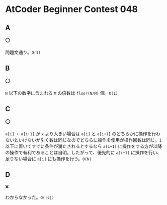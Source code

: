 # AtCoder Beginner Contest 048

## A

:o:

問題文通り。`O(1)`

## B

:o:

`N` 以下の数字に含まれる `M` の倍数は `floor(N/M)` 個。`O(1)`

## C

:o:

`a[i] + a[i+1]` が `x` より大きい場合は `a[i]` と `a[i+1]` のどちらかに操作を行わないといけないが引く数は同じなのでどちらに操作を使用が操作回数は同じ。`i` 以下に置いてすでに条件が満たされるとするなら `a[i+1]` に操作をする方が以降の操作で有利であることは自明。したがって、優先的に `a[i+1]` に操作を行い、足りない場合に `a[i]` にも操作を行う。`O(N)`

## D

:x:

わからなかった。`O(|s|)`
